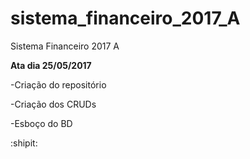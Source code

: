 # sistema_financeiro_2017_A
Sistema Financeiro 2017 A

**Ata dia 25/05/2017**

-Criação do repositório

-Criação dos CRUDs

-Esboço do BD

:shipit:

